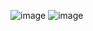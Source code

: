 ![image](https://user-images.githubusercontent.com/2873643/141051620-ef705b2c-54e0-42eb-b76d-43c7ca3da620.png)
![image](https://user-images.githubusercontent.com/2873643/141051636-ce847bcc-26c4-427d-9cc3-fa8afa539664.png)

